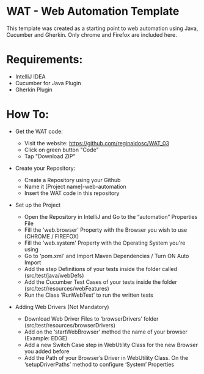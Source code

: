 # WAT - Web Automation Template

This template was created as a starting point to web automation using Java, Cucumber and Gherkin.
Only chrome and Firefox are included here.

# Requirements:
* IntelliJ IDEA
* Cucumber for Java Plugin
* Gherkin Plugin

# How To:
* Get the WAT code:
  * Visit the website: https://github.com/reginaldosc/WAT_03
  * Click on green button "Code"
  * Tap "Download ZIP"

  
* Create your Repository:
  * Create a Repository using your Github
  * Name it [Project name]-web-automation
  * Insert the WAT code in this repository


* Set up the Project
  * Open the Repository in IntelliJ and Go to the “automation” Properties File
  * Fill the 'web.browser' Property with the Browser you wish to use (CHROME / FIREFOX)
  * Fill the 'web.system' Property with the Operating System you're using
  * Go to 'pom.xml' and Import Maven Dependencies / Turn ON Auto Import
  * Add the step Definitions of your tests inside the folder called (src/test/java/webDefs)
  * Add the Cucumber Test Cases of your tests inside the folder (src/test/resources/webFeatures)
  * Run the Class ‘RunWebTest’ to run the written tests


* Adding Web Drivers (Not Mandatory)
  * Download Web Driver Files to ‘browserDrivers’ folder (src/test/resources/browserDrivers)
  * Add on the ‘startWebBrowser’ method the name of your browser (Example: EDGE)
  * Add a new Switch Case step in WebUtility Class for the new Browser you added before
  * Add the Path of your Browser’s Driver in WebUtility Class. On the ‘setupDriverPaths’ method to configure ‘System’ 
  Properties

